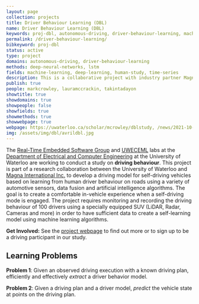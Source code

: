 ```yaml
---
layout: page
collection: projects
title: Driver Behaviour Learning (DBL)
name: Driver Behaviour Learning (DBL)
keywords: proj-dbl, autonomous-driving, driver-behaviour-learning, machine-learning, computer-vision, control
permalink: /driver-behaviour-learning/
bibkeyword: proj-dbl
status: active
type: project
domains: autonomous-driving, driver-behaviour-learning
methods: deep-neural-networks, lstm
fields: machine-learning, deep-learning, human-study, time-series
description: This is a collaborative project with industry partner Magna International to collect real world data about human driving behaviour in order to enable training of accurate predictive models of human driving for modern ADAS.
publish: true
people: markcrowley, lauramccrackin, takintadayon
showtitle: true
showdomains: true
showpeople: false
showfields: true
showmethods: true
showwebpage: true
webpage: https://uwaterloo.ca/scholar/mcrowley/dblstudy, /news/2021-10-14-AutolineInterview/
img: /assets/img/dbl/avrildbl.jpg
---
```




The [Real-Time Embedded Software Group](https://uwaterloo.ca/embedded-software-group/) and [UWECEML](https://uwaterloo.ca/scholar/mcrowley/lab) labs at the [Department of Electrical and Computer Engineering](https://uwaterloo.ca/electrical-computer-engineering/) at the University of Waterloo are working to conduct a study on **driving behaviour**. This project is part of a research collaboration between the University of Waterloo and [Magna International Inc.](https://www.magna.com/) to develop a driving model for self-driving vehicles based on learning from human driver behaviour on roads using a variety of automotive sensors, data fusion and artificial intelligence algorithms. The goal is to create a comfortable in-vehicle experience when a self-driving mode is engaged. The project requires monitoring and recording the driving behaviour of 100 drivers using a specially equipped SUV (LiDAR, Radar, Cameras and more) in order to have sufficient data to create a self-learning model using machine learning algorithms.

**Get Involved:** See the [project webpage](https://uwaterloo.ca/scholar/mcrowley/dblstudy) to find out more or to sign up to be a driving participant in our study.

## Learning Problems

**Problem 1**: Given an observed driving execution with a known driving plan, efficiently and effectively *extract* a driver behavior model.

**Problem 2**: Given a driving plan and a driver model, *predict* the vehicle state at points on the driving plan.

